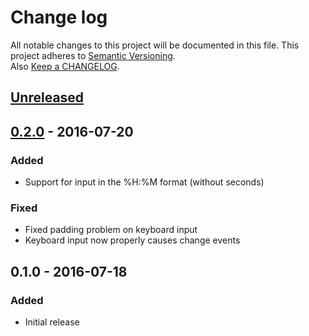 # Change log
All notable changes to this project will be documented in this file.
This project adheres to [Semantic Versioning](http://semver.org/).  
Also [Keep a CHANGELOG](http://keepachangelog.com/).

## [Unreleased]

## [0.2.0] - 2016-07-20
### Added
- Support for input in the %H:%M format (without seconds)

### Fixed
- Fixed padding problem on keyboard input
- Keyboard input now properly causes change events

## 0.1.0 - 2016-07-18
### Added
 - Initial release
 
 [Unreleased]: https://github.com/burgerga/shinyTime/compare/v0.2.0...HEAD
 [0.2.0]: https://github.com/burgerga/shinyTime/compare/v0.1.0...v0.2.0  
